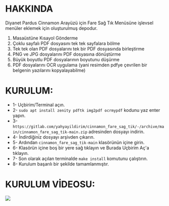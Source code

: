 # HAKKINDA
Diyanet Pardus Cinnamon Arayüzü için Fare Sağ Tık Menüsüne işlevsel menüler eklemek için oluşturulmuş depodur.
1) Masaüstüne Kısayol Gönderme
2) Çoklu sayfalı PDF dosyasını tek tek sayfalara bölme
3) Tek tek olan PDF dosyalarını tek bir PDF dosyasında birleştirme
4) PNG ve JPG dosyalarını PDF dosyasına dönüştürme
5) Büyük boyutlu PDF dosyalarının boyutunu düşürme
6) PDF dosyalarını OCR uygulama (yani resimden pdfye çevrilen bir belgenin yazılarını kopyalayabilme)

# KURULUM:
* 1- Uçbirim/Terminal açın.
* 2- `sudo apt install zenity pdftk img2pdf ocrmypdf` kodunu yaz enter yapın.
* 3- `https://gitlab.com/yahyayildirim/cinnamon_fare_sag_tik/-/archive/main/cinnamon_fare_sag_tik-main.zip` adresinden dosyayı indirin.
* 4- İndirdiğiniz dosyayı arşivden çıkarın.
* 5- Ardından `cinnamon_fare_sag_tik-main` klasörünün içine girin.
* 6- Klasörün içine boş bir yere sağ tıklayın ve Burada Uçbirim Aç'a tıklayın.
* 7- Son olarak açılan terminalde `make install` komutunu çalıştırın.
* 8- Kurulum başarılı bir şekilde tamamlanmıştır.


# KURULUM VİDEOSU:
[<img src="https://gitlab.com/yahyayildirim/cinnamon_fare_sag_tik/-/raw/main/poster-image.png">](https://gitlab.com/yahyayildirim/cinnamon_fare_sag_tik/-/raw/main/cinnamon-20220929-2.webm)


